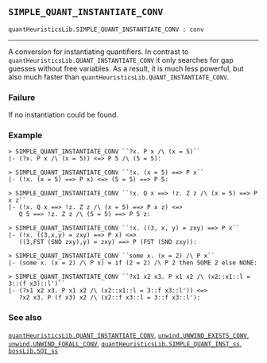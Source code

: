 ## `SIMPLE_QUANT_INSTANTIATE_CONV`

``` hol4
quantHeuristicsLib.SIMPLE_QUANT_INSTANTIATE_CONV : conv
```

------------------------------------------------------------------------

A conversion for instantiating quantifiers. In contrast to
`quantHeuristicsLib.QUANT_INSTANTIATE_CONV` it only searches for gap
guesses without free variables. As a result, it is much less powerful,
but also much faster than `quantHeuristicsLib.QUANT_INSTANTIATE_CONV`.

### Failure

If no instantiation could be found.

### Example

``` hol4
> SIMPLE_QUANT_INSTANTIATE_CONV ``?x. P x /\ (x = 5)``
|- (?x. P x /\ (x = 5)) <=> P 5 /\ (5 = 5):

> SIMPLE_QUANT_INSTANTIATE_CONV ``!x. (x = 5) ==> P x``
|- (!x. (x = 5) ==> P x) <=> (5 = 5) ==> P 5:

> SIMPLE_QUANT_INSTANTIATE_CONV ``!x. Q x ==> !z. Z z /\ (x = 5) ==> P x z``
|- (!x. Q x ==> !z. Z z /\ (x = 5) ==> P x z) <=>
   Q 5 ==> !z. Z z /\ (5 = 5) ==> P 5 z:

> SIMPLE_QUANT_INSTANTIATE_CONV ``!x. ((3, x, y) = zxy) ==> P x``
|- (!x. ((3,x,y) = zxy) ==> P x) <=>
   ((3,FST (SND zxy),y) = zxy) ==> P (FST (SND zxy)):

> SIMPLE_QUANT_INSTANTIATE_CONV ``some x. (x = 2) /\ P x``
|- (some x. (x = 2) /\ P x) = if (2 = 2) /\ P 2 then SOME 2 else NONE:

> SIMPLE_QUANT_INSTANTIATE_CONV ``?x1 x2 x3. P x1 x2 /\ (x2::x1::l = 3::(f x3)::l')``
|- (?x1 x2 x3. P x1 x2 /\ (x2::x1::l = 3::f x3::l')) <=>
   ?x2 x3. P (f x3) x2 /\ (x2::f x3::l = 3::f x3::l'):
```

### See also

[`quantHeuristicsLib.QUANT_INSTANTIATE_CONV`](#quantHeuristicsLib.QUANT_INSTANTIATE_CONV),
[`unwind.UNWIND_EXISTS_CONV`](#unwind.UNWIND_EXISTS_CONV),
[`unwind.UNWIND_FORALL_CONV`](#unwind.UNWIND_FORALL_CONV),
[`quantHeuristicsLib.SIMPLE_QUANT_INST_ss`](#quantHeuristicsLib.SIMPLE_QUANT_INST_ss),
[`bossLib.SQI_ss`](#bossLib.SQI_ss)

